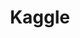 ---
blog: http://blog.kaggle.com/
facebook: https://www.facebook.com/kaggle
github: kaggle
logohandle: kaggle
sort: kaggle
title: Kaggle
twitter: kaggle
website: https://www.kaggle.com/
wikipedia: https://en.wikipedia.org/wiki/Kaggle
---